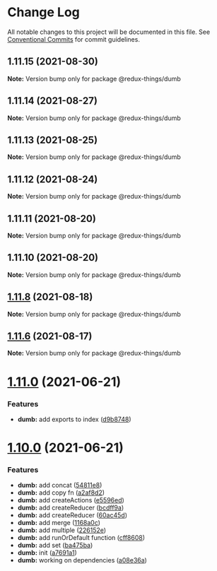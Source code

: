 # Change Log

All notable changes to this project will be documented in this file.
See [Conventional Commits](https://conventionalcommits.org) for commit guidelines.

## 1.11.15 (2021-08-30)

**Note:** Version bump only for package @redux-things/dumb





## 1.11.14 (2021-08-27)

**Note:** Version bump only for package @redux-things/dumb





## 1.11.13 (2021-08-25)

**Note:** Version bump only for package @redux-things/dumb





## 1.11.12 (2021-08-24)

**Note:** Version bump only for package @redux-things/dumb





## 1.11.11 (2021-08-20)

**Note:** Version bump only for package @redux-things/dumb





## 1.11.10 (2021-08-20)

**Note:** Version bump only for package @redux-things/dumb





## [1.11.8](https://github.com/theguriev/redux-things/compare/v1.11.7...v1.11.8) (2021-08-18)

**Note:** Version bump only for package @redux-things/dumb





## [1.11.6](https://github.com/theguriev/redux-things/compare/v1.11.5...v1.11.6) (2021-08-17)

**Note:** Version bump only for package @redux-things/dumb





# [1.11.0](https://github.com/theguriev/redux-things/compare/v1.10.1...v1.11.0) (2021-06-21)


### Features

* **dumb:** add exports to index ([d9b8748](https://github.com/theguriev/redux-things/commit/d9b87489f10b7d5830a28b464d1099b23daab9c4))





# [1.10.0](https://github.com/theguriev/redux-things/compare/v1.9.0...v1.10.0) (2021-06-21)


### Features

* **dumb:** add concat ([54811e8](https://github.com/theguriev/redux-things/commit/54811e8b85dd887de911c8cf199a61557542cc5d))
* **dumb:** add copy fn ([a2af8d2](https://github.com/theguriev/redux-things/commit/a2af8d2740d4d0de2ca41be33ea1c9edba8312cd))
* **dumb:** add createActions ([e5596ed](https://github.com/theguriev/redux-things/commit/e5596ed9d0c23eef87067830c992baed6235e6b5))
* **dumb:** add createReducer ([bcdff9a](https://github.com/theguriev/redux-things/commit/bcdff9a2ec0e13fa73101e720040640ee673bb6f))
* **dumb:** add createReducer ([60ac45d](https://github.com/theguriev/redux-things/commit/60ac45dd4b03e4555f3b18c21bad47c0658a25ac))
* **dumb:** add merge ([1168a0c](https://github.com/theguriev/redux-things/commit/1168a0c90597a4f95ad1830598d5d4069b6971de))
* **dumb:** add multiple ([226152e](https://github.com/theguriev/redux-things/commit/226152ec05b5f74945f6f467b8b3e452fe7d98ed))
* **dumb:** add runOrDefault function ([cff8608](https://github.com/theguriev/redux-things/commit/cff8608019e74df506fa80656b1adcee497151ed))
* **dumb:** add set ([ba475ba](https://github.com/theguriev/redux-things/commit/ba475ba1c36387bc05bbb3b6679f9d8adbad6f91))
* **dumb:** init ([a7691a1](https://github.com/theguriev/redux-things/commit/a7691a1c0529e4dd4cf27d3154b9984e1100e2eb))
* **dumb:** working on dependencies ([a08e36a](https://github.com/theguriev/redux-things/commit/a08e36a25c3b83a8127d335312fea93ee86ff57f))
